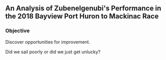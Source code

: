 ## An Analysis of Zubenelgenubi's Performance in the 2018 Bayview Port Huron to Mackinac Race


### Objective
Discover opportunities for improvement. 

Did we sail poorly or did we just get unlucky? 


